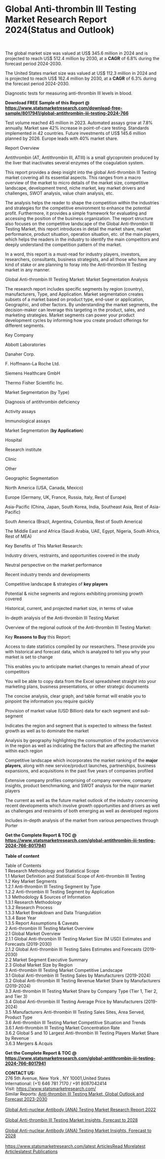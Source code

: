 <h1>Global Anti-thrombin III Testing Market Research Report 2024(Status and Outlook)</h1><br/><p>The global market size was valued at US$ 345.6 million in 2024 and is projected to reach US$ 512.4 million by 2030, at a <strong>CAGR</strong> of 6.8% during the forecast period 2024-2030.</p><p>The United States market size was valued at US$ 112.3 million in 2024 and is projected to reach US$ 162.4 million by 2030, at a <strong>CAGR</strong> of 6.3% during the forecast period 2024-2030.</p><p>Diagnostic tests for measuring anti-thrombin III levels in blood.</p><p><strong>Download FREE Sample of this Report @ <a href="https://www.statsmarketresearch.com/download-free-sample/8017941/global-antithrombin-iii-testing-2024-766">https://www.statsmarketresearch.com/download-free-sample/8017941/global-antithrombin-iii-testing-2024-766</a></strong></p><p>Test volume reached 45 million in 2023. Automated assays grow at 7.8% annually. Market saw 42% increase in point-of-care testing. Standards implemented in 42 countries. Future investments of US$ 145.6 million planned by 2026. Europe leads with 40% market share.</p><p>Report Overview</p><p>Antithrombin (AT, Antithrombin III, ATIII) is a small glycoprotein produced by the liver that inactivates several enzymes of the coagulation system.</p><p>This report provides a deep insight into the global Anti-thrombin III Testing market covering all its essential aspects. This ranges from a macro overview of the market to micro details of the market size, competitive landscape, development trend, niche market, key market drivers and challenges, SWOT analysis, value chain analysis, etc.</p><p>The analysis helps the reader to shape the competition within the industries and strategies for the competitive environment to enhance the potential profit. Furthermore, it provides a simple framework for evaluating and accessing the position of the business organization. The report structure also focuses on the competitive landscape of the Global Anti-thrombin III Testing Market, this report introduces in detail the market share, market performance, product situation, operation situation, etc. of the main players, which helps the readers in the industry to identify the main competitors and deeply understand the competition pattern of the market.</p><p>In a word, this report is a must-read for industry players, investors, researchers, consultants, business strategists, and all those who have any kind of stake or are planning to foray into the Anti-thrombin III Testing market in any manner.</p><p>Global Anti-thrombin III Testing Market: Market Segmentation Analysis</p><p>The research report includes specific segments by region (country), manufacturers, Type, and Application. Market segmentation creates subsets of a market based on product type, end-user or application, Geographic, and other factors. By understanding the market segments, the decision-maker can leverage this targeting in the product, sales, and marketing strategies. Market segments can power your product development cycles by informing how you create product offerings for different segments.</p><p>Key Company</p><p>Abbott Laboratories</p><p>Danaher Corp.</p><p>F. Hoffmann-La Roche Ltd.</p><p>Siemens Healthcare GmbH</p><p>Thermo Fisher Scientific Inc.</p><p>Market Segmentation (by Type)</p><p>Diagnosis of antithrombin deficiency</p><p>Activity assays</p><p>Immunological assays</p><p>Market Segmentation (<strong>by Application</strong>)</p><p>Hospital</p><p>Research institute</p><p>Clinic</p><p>Other</p><p>Geographic Segmentation</p><p>North America (USA, Canada, Mexico)</p><p>Europe (Germany, UK, France, Russia, Italy, Rest of Europe)</p><p>Asia-Pacific (China, Japan, South Korea, India, Southeast Asia, Rest of Asia-Pacific)</p><p>South America (Brazil, Argentina, Columbia, Rest of South America)</p><p>The Middle East and Africa (Saudi Arabia, UAE, Egypt, Nigeria, South Africa, Rest of MEA)</p><p>Key Benefits of This Market Research:</p><p>Industry drivers, restraints, and opportunities covered in the study</p><p>Neutral perspective on the market performance</p><p>Recent industry trends and developments</p><p>Competitive landscape & strategies of <strong>key players</strong></p><p>Potential & niche segments and regions exhibiting promising growth covered</p><p>Historical, current, and projected market size, in terms of value</p><p>In-depth analysis of the Anti-thrombin III Testing Market</p><p>Overview of the regional outlook of the Anti-thrombin III Testing Market:</p><p>Key <strong>Reasons to Buy</strong> this Report:</p><p>Access to date statistics compiled by our researchers. These provide you with historical and forecast data, which is analyzed to tell you why your market is set to change</p><p>This enables you to anticipate market changes to remain ahead of your competitors</p><p>You will be able to copy data from the Excel spreadsheet straight into your marketing plans, business presentations, or other strategic documents</p><p>The concise analysis, clear graph, and table format will enable you to pinpoint the information you require quickly</p><p>Provision of market value (USD Billion) data for each segment and sub-segment</p><p>Indicates the region and segment that is expected to witness the fastest growth as well as to dominate the market</p><p>Analysis by geography highlighting the consumption of the product/service in the region as well as indicating the factors that are affecting the market within each region</p><p>Competitive landscape which incorporates the market ranking of the <strong>major players</strong>, along with new service/product launches, partnerships, business expansions, and acquisitions in the past five years of companies profiled</p><p>Extensive company profiles comprising of company overview, company insights, product benchmarking, and SWOT analysis for the major market players</p><p>The current as well as the future market outlook of the industry concerning recent developments which involve growth opportunities and drivers as well as challenges and restraints of both emerging as well as developed regions</p><p>Includes in-depth analysis of the market from various perspectives through Porter</p><div><b>Get the Complete Report & TOC @ <a href="https://www.statsmarketresearch.com/global-antithrombin-iii-testing-2024-766-8017941">https://www.statsmarketresearch.com/global-antithrombin-iii-testing-2024-766-8017941</a></b></div><br><b>Table of content</b><p>Table of Contents<br /> 1 Research Methodology and Statistical Scope<br /> 1.1 Market Definition and Statistical Scope of Anti-thrombin III Testing<br /> 1.2 Key Market Segments<br /> 1.2.1 Anti-thrombin III Testing Segment by Type<br /> 1.2.2 Anti-thrombin III Testing Segment by Application<br /> 1.3 Methodology & Sources of Information<br /> 1.3.1 Research Methodology<br /> 1.3.2 Research Process<br /> 1.3.3 Market Breakdown and Data Triangulation<br /> 1.3.4 Base Year<br /> 1.3.5 Report Assumptions & Caveats<br /> 2 Anti-thrombin III Testing Market Overview<br /> 2.1 Global Market Overview<br /> 2.1.1 Global Anti-thrombin III Testing Market Size (M USD) Estimates and Forecasts (2019-2030)<br /> 2.1.2 Global Anti-thrombin III Testing Sales Estimates and Forecasts (2019-2030)<br /> 2.2 Market Segment Executive Summary<br /> 2.3 Global Market Size by Region<br /> 3 Anti-thrombin III Testing Market Competitive Landscape<br /> 3.1 Global Anti-thrombin III Testing Sales by Manufacturers (2019-2024)<br /> 3.2 Global Anti-thrombin III Testing Revenue Market Share by Manufacturers (2019-2024)<br /> 3.3 Anti-thrombin III Testing Market Share by Company Type (Tier 1, Tier 2, and Tier 3)<br /> 3.4 Global Anti-thrombin III Testing Average Price by Manufacturers (2019-2024)<br /> 3.5 Manufacturers Anti-thrombin III Testing Sales Sites, Area Served, Product Type<br /> 3.6 Anti-thrombin III Testing Market Competitive Situation and Trends<br /> 3.6.1 Anti-thrombin III Testing Market Concentration Rate<br /> 3.6.2 Global 5 and 10 Largest Anti-thrombin III Testing Players Market Share by Revenue<br /> 3.6.3 Mergers & Acquis<br><div><b>Get the Complete Report & TOC @ <a href="https://www.statsmarketresearch.com/global-antithrombin-iii-testing-2024-766-8017941">https://www.statsmarketresearch.com/global-antithrombin-iii-testing-2024-766-8017941</a></b></div></p> <b>CONTACT US:</b><br>276 5th Avenue, New York , NY 10001,United States<br>International: (+1) 646 781 7170 / +91 8087042414<br>Visit: <a href="https://www.statsmarketresearch.com/">https://www.statsmarketresearch.com/</a><br>Similar Reports: <a href="https://www.statsmarketresearch.com/global-antithrombin-iii-testing-2024-766-8017941">Anti-thrombin III Testing Market, Global Outlook and Forecast 2023-2030</a><br/><br/><a href="https://www.statsmarketresearch.com/global-antithrombin-iii-testing-2024-766-8017941">Global Anti-nuclear Antibody (ANA) Testing Market Research Report 2022</a><br/><br/><a href="https://www.statsmarketresearch.com/global-antithrombin-iii-testing-2024-766-8017941">Global Anti-thrombin III Testing Market Insights, Forecast to 2028</a><br/><br/><a href="https://www.statsmarketresearch.com/global-antithrombin-iii-testing-2024-766-8017941">Global Anti-nuclear Antibody (ANA) Testing Market Insights, Forecast to 2028</a><br/><br/><a href="https://gyeongbokgung.com">https://www.statsmarketresearch.com/</a><a href="https://hallyeomaritime.com">latest Articles</a><a href="https://jingwansa.com">Read More</a><a href=https://nguoiviet.jp/">latest Articles</a><a href="https://www.intelmarketresearch.com/">latest Publications</a>